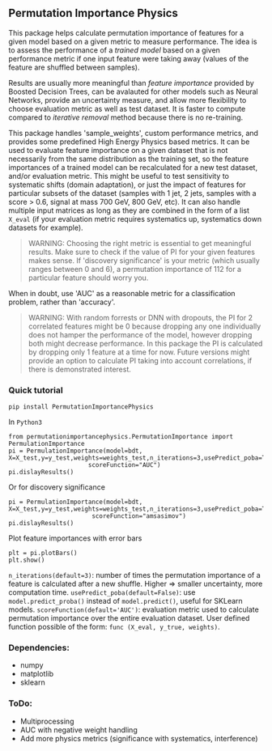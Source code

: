 ## Permutation Importance Physics

This package helps calculate permutation importance of features for a given model based on a given metric to measure performance. The idea is to assess the performance of a _trained model_ based on a given performance metric if one input feature were taking away (values of the feature are shuffled between samples).

Results are usually more meaningful than _feature importance_ provided by Boosted Decision Trees, can be avalauted for other models such as Neural Networks, provide an uncertainty measure, and allow more flexibility to choose evaluation metric as well as test dataset. It is faster to compute compared to _iterative removal_ method because there is no re-training.

This package handles 'sample_weights', custom performance metrics, and provides some predefined High Energy Physics based metrics.  It can be used to evaluate feature importance on a given dataset that is not necessarily from the same distribution as the training set, so the feature importances of a trained model can be recalculated for a new test dataset, and/or evaluation metric. This might be useful to test sensitivity to systematic shifts (domain adaptation), or just the impact of features for particular subsets of the dataset (samples with 1 jet, 2 jets, samples with a score > 0.6, signal at mass 700 GeV, 800 GeV, etc). It can also handle multiple input matrices as long as they are combined in the form of a list `X_eval` (if your evaluation metric requires systematics up, systematics down datasets for example).

>WARNING: Choosing the right metric is essential to get meaningful results. Make sure to check if the value of PI for your given features makes sense. If 'discovery significance' is your metric (which usually ranges between 0 and 6), a permutation importance of 112 for a particular feature should worry you.

When in doubt, use 'AUC' as a reasonable metric for a classification problem, rather than 'accuracy'.


>WARNING: With random forrests or DNN with dropouts, the PI for 2 correlated features might be 0 because dropping any one individually does not hamper the performance of the model, however dropping both might decrease performance. In this package the PI is calculated by dropping only 1 feature at a time for now. Future versions might provide an option to calculate PI taking into account correlations, if there is demonstrated interest.

### Quick tutorial
    pip install PermutationImportancePhysics

In `Python3`

    from permutationimportancephysics.PermutationImportance import PermulationImportance
    pi = PermulationImportance(model=bdt, X=X_test,y=y_test,weights=weights_test,n_iterations=3,usePredict_poba=True,
                          scoreFunction="AUC")
    pi.dislayResults()

Or for discovery significance

    pi = PermulationImportance(model=bdt, X=X_test,y=y_test,weights=weights_test,n_iterations=3,usePredict_poba=True,
                           scoreFunction="amsasimov")
    pi.dislayResults()

Plot feature importances with error bars

    plt = pi.plotBars()
    plt.show()

`n_iterations(default=3)`:  number of times the permutation importance of a feature is calculated after a new shuffle. Higher => smaller uncertainty, more computation time.
`usePredict_poba(default=False)`: use `model.predict_proba()` instead of `model.predict()`, useful for SKLearn models.
`scoreFunction(default='AUC')`: evaluation metric used to calculate permutation importance over the entire evaluation dataset. User defined function possible of the form: `func (X_eval, y_true, weights)`.

### Dependencies:
- numpy
- matplotlib
- sklearn

### ToDo:

- Multiprocessing
- AUC with negative weight handling
- Add more physics metrics (significance with systematics, interference)
